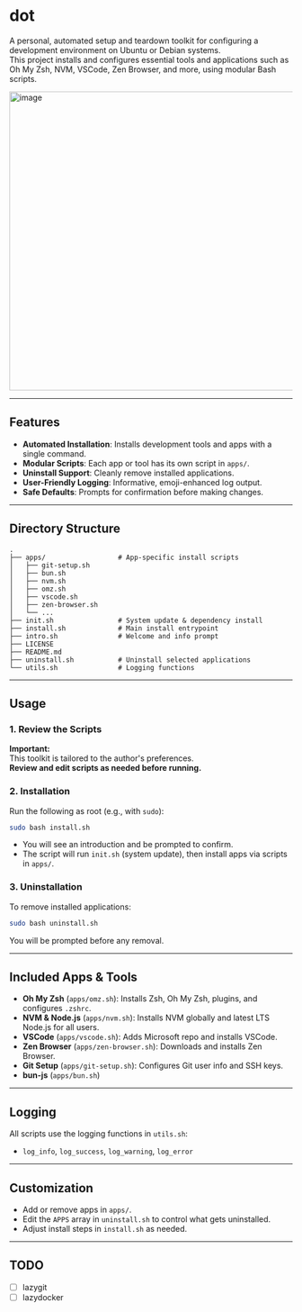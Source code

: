 # dot

A personal, automated setup and teardown toolkit for configuring a development environment on Ubuntu or Debian systems.  
This project installs and configures essential tools and applications such as Oh My Zsh, NVM, VSCode, Zen Browser, and more, using modular Bash scripts.

<img width="926" height="531" alt="image" src="https://github.com/user-attachments/assets/a51ba5bd-a0e9-423f-8893-f7986722394b" />

---

## Features

- **Automated Installation**: Installs development tools and apps with a single command.
- **Modular Scripts**: Each app or tool has its own script in `apps/`.
- **Uninstall Support**: Cleanly remove installed applications.
- **User-Friendly Logging**: Informative, emoji-enhanced log output.
- **Safe Defaults**: Prompts for confirmation before making changes.

---

## Directory Structure

```
.
├── apps/                  # App-specific install scripts
│   ├── git-setup.sh
│   ├── bun.sh
│   ├── nvm.sh
│   ├── omz.sh
│   ├── vscode.sh
│   ├── zen-browser.sh
│   └── ...
├── init.sh                # System update & dependency install
├── install.sh             # Main install entrypoint
├── intro.sh               # Welcome and info prompt
├── LICENSE
├── README.md
├── uninstall.sh           # Uninstall selected applications
└── utils.sh               # Logging functions
```

---

## Usage

### 1. Review the Scripts

**Important:**  
This toolkit is tailored to the author's preferences.  
**Review and edit scripts as needed before running.**

### 2. Installation

Run the following as root (e.g., with `sudo`):

```sh
sudo bash install.sh
```

- You will see an introduction and be prompted to confirm.
- The script will run `init.sh` (system update), then install apps via scripts in `apps/`.

### 3. Uninstallation

To remove installed applications:

```sh
sudo bash uninstall.sh
```

You will be prompted before any removal.

---

## Included Apps & Tools

- **Oh My Zsh** (`apps/omz.sh`): Installs Zsh, Oh My Zsh, plugins, and configures `.zshrc`.
- **NVM & Node.js** (`apps/nvm.sh`): Installs NVM globally and latest LTS Node.js for all users.
- **VSCode** (`apps/vscode.sh`): Adds Microsoft repo and installs VSCode.
- **Zen Browser** (`apps/zen-browser.sh`): Downloads and installs Zen Browser.
- **Git Setup** (`apps/git-setup.sh`): Configures Git user info and SSH keys.
- **bun-js** (`apps/bun.sh`)

---

## Logging

All scripts use the logging functions in `utils.sh`:

- `log_info`, `log_success`, `log_warning`, `log_error`

---

## Customization

- Add or remove apps in `apps/`.
- Edit the `APPS` array in `uninstall.sh` to control what gets uninstalled.
- Adjust install steps in `install.sh` as needed.

---

## TODO
 - [ ] lazygit
 - [ ] lazydocker
